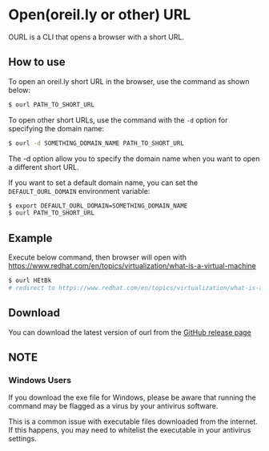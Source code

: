 # Open(oreil.ly or other) URL

OURL is a CLI that opens a browser with a short URL.

## How to use

To open an oreil.ly short URL in the browser, use the command as shown below:

```bash
$ ourl PATH_TO_SHORT_URL
```

To open other short URLs, use the command with the `-d` option for specifying the domain name:

```bash
$ ourl -d SOMETHING_DOMAIN_NAME PATH_TO_SHORT_URL
```

The -d option allow you to specify the domain name when you want to open a different short URL.

If you want to set a default domain name, you can set the `DEFAULT_OURL_DOMAIN` environment variable:

```bash
$ export DEFAULT_OURL_DOMAIN=SOMETHING_DOMAIN_NAME
$ ourl PATH_TO_SHORT_URL
```

## Example

Execute below command, then browser will open with https://www.redhat.com/en/topics/virtualization/what-is-a-virtual-machine

```bash
$ ourl HEtBk
# redirect to https://www.redhat.com/en/topics/virtualization/what-is-a-virtual-machine
```

## Download

You can download the latest version of ourl from the [GitHub release page](https://github.com/u-kai/ourl/releases)

## NOTE

### Windows Users

If you download the exe file for Windows, please be aware that running the command may be flagged as a virus by your antivirus software.

This is a common issue with executable files downloaded from the internet. If this happens, you may need to whitelist the executable in your antivirus settings.
